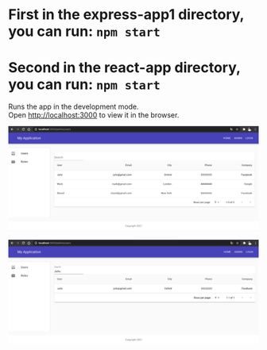 # First in the express-app1 directory, you can run: `npm start`
# Second in the react-app directory, you can run: `npm start`

Runs the app in the development mode.\
Open [http://localhost:3000](http://localhost:3000) to view it in the browser.

![html5](https://github.com/jcaesarm/TrainingExamples/blob/main/2021-05-10/img1.png)

![html5](https://github.com/jcaesarm/TrainingExamples/blob/main/2021-05-10/img2.png)